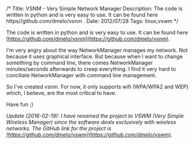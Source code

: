 /*
Title: VSNM - Very Simple Network Manager
Description: The code is written in python and is very easy to use. It can be found here https//github.com/dmelo/vsnm .
Date: 2012/07/28
Tags: linux,vswm
*/

The code is written in python and is very easy to use. It can be found here
[https://github.com/dmelo/vsnm](https://github.com/dmelo/vsnm).

I'm very angry about the way NetworkManager manages my network. Not because it
uses graphical interface. But because when I want to change something by command
line, there comes NetworkManager minutes/seconds afterwards to creep everything.
I find it very hard to conciliate NetworkManager with command line management.

So I've created vsnm. For now, it only supports wifi (WPA/WPA2 and WEP) which,
I believe, are the most critical to have.

Have fun ;)

*Update (2016-02-19): I have renamed the project to VSWM (Very Simple Wireless
Manager) since the software deals exclusively with wireless networks. The GitHub
link for the project is
[https://github.com/dmelo/vswm](https://github.com/dmelo/vswm).*


